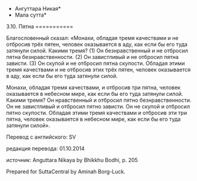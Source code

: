 * Ангуттара Никая*
* Мала сутта*

3\.10\. Пятна
\=\=\=\=\=\=\=\=\=\=\=

Благословенный сказал: «Монахи, обладая тремя качествами и не отбросив трёх пятен, человек оказывается в аду, как если бы его туда затянули силой\. Какими тремя? \(1\) Он безнравственный и не отбросил пятна безнравственности\. \(2\) Он завистливый и не отбросил пятна зависти\. \(3\) Он скупой и не отбросил пятна скупости\. Обладая этими тремя качествами и не отбросив этих трёх пятен, человек оказывается в аду, как если бы его туда затянули силой\.

Монахи, обладая тремя качествами, и отбросив три пятна, человек оказывается в небесном мире, как если бы его туда затянули силой\. Какими тремя? Он нравственный и отбросил пятно безнравственности\. Он не завистливый и отбросил пятно зависти\. Он не скупой и отбросил пятно скупости\. Обладая этими тремя качествами и отбросив эти три пятна, человек оказывается в небесном мире, как если бы его туда затянули силой»\.

Перевод с английского: SV

редакция перевода: 01\.10\.2014

источник: Anguttara Nikaya by Bhikkhu Bodhi, p\. 205

Prepared for SuttaCentral by Aminah Borg\-Luck\.
